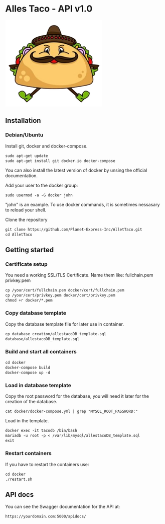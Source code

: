 # Alles Taco - API v1.0

![CAlles Taco](https://github.com/Planet-Express-Inc/AlletTaco/blob/b112a78ea47c88eaff629c93e72ff0dd0527acc5/Multi/Bilder/taco_logo.png)

## Installation
### Debian/Ubuntu
Install git, docker and docker-compose.

```
sudo apt-get update
sudo apt-get install git docker.io docker-compose
```

You can also install the latest version of docker by unsing the official documentation.

Add your user to the docker group:

```
sudo usermod -a -G docker john
```
"john" is an example. To use docker commands, it is sometimes nessasary to reload your shell.

Clone the repository
```
git clone https://github.com/Planet-Express-Inc/AlletTaco.git
cd AlletTaco
```

## Getting started
### Certificate setup
You need a working SSL/TLS Certificate.
Name them like:
fullchain.pem
privkey.pem

```
cp /your/cert/fullchain.pem docker/cert/fullchain.pem
cp /your/cert/privkey.pem docker/cert/privkey.pem
chmod +r docker/*.pem
```
### Copy database template
Copy the database template file for later use in container.
```
cp database_creation/allestacoDB_template.sql database/allestacoDB_template.sql
```

### Build and start all containers
```
cd docker
docker-compose build
docker-compose up -d
```

### Load in database template
Copy the root password for the database, you will need it later for the creation of the database.
```
cat docker/docker-compose.yml | grep "MYSQL_ROOT_PASSWORD:"
```

Load in the template.
```
docker exec -it tacodb /bin/bash
mariadb -u root -p < /var/lib/mysql/allestacoDB_template.sql
exit
```

### Restart containers
If you have to restart the containers use:
```
cd docker
./restart.sh
```

## API docs
You can see the Swagger documentation for the API at:
```
https://yourdomain.com:5000/apidocs/
```